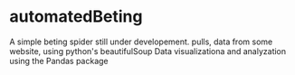 # automatedBeting
A simple beting spider still under developement. 
pulls, data from some website, using python's beautifulSoup
Data visualizationa and analyzation using the Pandas package



